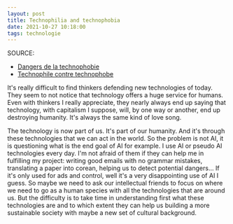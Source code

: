 ```yaml
---
layout: post
title: Technophilia and technophobia
date: 2021-10-27 10:18:00
tags: technologie
---
```


SOURCE: 
- [Dangers de la technophobie](https://www.youtube.com/watch?v=AUxvauMIZzQ)
- [Technophile contre technophobe](https://www.latribune.fr/opinions/tribunes/20140610trib000836155/technophiles-contre-technophobes-biophiles-contre-biophobes-un-essai-de-definition.html)

It's really difficult to find thinkers defending new technologies of today. They seem to not notice that technology offers a huge service for humans. Even with thinkers I really appreciate, they nearly always end up saying that technology, with capitalism I suppose, will, by one way or another, end up destroying humanity. It's always the same kind of love song.

The technology is now part of us. It's part of our humanity. And it's through these technologies that we can act in the world. So the problem is not AI, it is questioning what is the end goal of AI for example. I use AI or pseudo AI technologies every day. I'm not afraid of them if they can help me in fulfilling my project: writing good emails with no grammar mistakes, translating a paper into corean, helping us to detect potential dangers... If it's only used for ads and control, well it's a very disappointing use of AI I guess. So maybe we need to ask our intellectual friends to focus on where we need to go as a human species with all the technologies that are around us. But the difficulty is to take time in understanding first what these technologies are and to which extent they can help us building a more sustainable society with maybe a new set of cultural background.